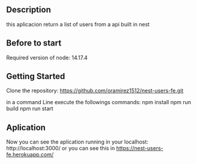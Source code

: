## Description
this aplicacion return a list of users from a api built in nest
## Before to start
Required version of node: 14.17.4

## Getting Started 

Clone the repository: https://github.com/oramirez1512/nest-users-fe.git

in a command Line execute the followings commands:
npm install
npm run build
npm run start

## Aplication
Now you can see the aplication running in your localhost: http://localhost:3000/
or you can see this in https://nest-users-fe.herokuapp.com/





